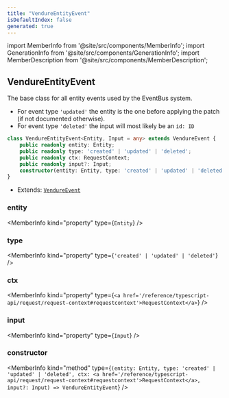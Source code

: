 ```yaml
---
title: "VendureEntityEvent"
isDefaultIndex: false
generated: true
---
```

<!-- This file was generated from the Vendure source. Do not modify. Instead, re-run the "docs:build" script -->
import MemberInfo from '@site/src/components/MemberInfo';
import GenerationInfo from '@site/src/components/GenerationInfo';
import MemberDescription from '@site/src/components/MemberDescription';


## VendureEntityEvent

<GenerationInfo sourceFile="packages/core/src/event-bus/vendure-entity-event.ts" sourceLine="13" packageName="@vendure/core" />

The base class for all entity events used by the EventBus system.
* For event type `'updated'` the entity is the one before applying the patch (if not documented otherwise).
* For event type `'deleted'` the input will most likely be an `id: ID`

```ts title="Signature"
class VendureEntityEvent<Entity, Input = any> extends VendureEvent {
    public readonly entity: Entity;
    public readonly type: 'created' | 'updated' | 'deleted';
    public readonly ctx: RequestContext;
    public readonly input?: Input;
    constructor(entity: Entity, type: 'created' | 'updated' | 'deleted', ctx: RequestContext, input?: Input)
}
```
* Extends: <code><a href='/reference/typescript-api/events/vendure-event#vendureevent'>VendureEvent</a></code>



<div className="members-wrapper">

### entity

<MemberInfo kind="property" type={`Entity`}   />


### type

<MemberInfo kind="property" type={`'created' | 'updated' | 'deleted'`}   />


### ctx

<MemberInfo kind="property" type={`<a href='/reference/typescript-api/request/request-context#requestcontext'>RequestContext</a>`}   />


### input

<MemberInfo kind="property" type={`Input`}   />


### constructor

<MemberInfo kind="method" type={`(entity: Entity, type: 'created' | 'updated' | 'deleted', ctx: <a href='/reference/typescript-api/request/request-context#requestcontext'>RequestContext</a>, input?: Input) => VendureEntityEvent`}   />




</div>
